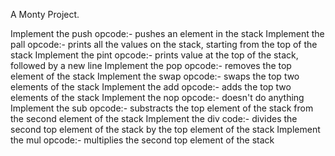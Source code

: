 A Monty Project.

Implement the push opcode:- pushes an element in the stack
Implement the pall opcode:- prints all the values on the stack, starting from the top of the stack
Implement the pint opcode:- prints value at the top of the stack, followed by a new line
Implement the pop opcode:- removes the top element of the stack
Implement the swap opcode:- swaps the top two elements of the stack
Implement the add opcode:- adds the top two elements of the stack
Implement the nop opcode:- doesn't do anything
Implement the sub opcode:- substracts the top element of the stack from the second element of the stack
Implement the div code:- divides the second top element of the stack by the top element of the stack
Implement the mul opcode:- multiplies the second top element of the stack

